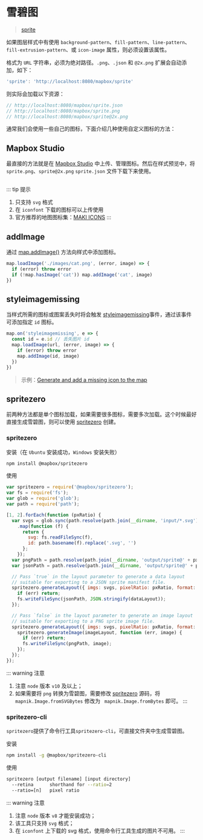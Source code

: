# 雪碧图
> [sprite](https://docs.mapbox.com/mapbox-gl-js/style-spec/sprite/)

如果图层样式中有使用 `background-pattern`、`fill-pattern`、`line-pattern`、`fill-extrusion-pattern`、或 `icon-image` 属性，则必须设置该属性。

格式为 `URL` 字符串，必须为绝对路径。`.png`、`.json` 和 `@2x.png` 扩展会自动添加，如下：
``` js
'sprite': 'http://localhost:8080/mapbox/sprite'
```
则实际会加载以下资源：
``` js
// http://localhost:8080/mapbox/sprite.json
// http://localhost:8080/mapbox/sprite.png
// http://localhost:8080/mapbox/sprite@2x.png 
```

通常我们会使用一些自己的图标，下面介绍几种使用自定义图标的方法：

## Mapbox Studio
最直接的方法就是在 [Mapbox Studio](https://studio.mapbox.com/) 中上传、管理图标。然后在样式预览中，将 `sprite.png`、`sprite@2x.png` `sprite.json` 文件下载下来使用。
<div align="center">
  <img :src="$withBase('/assets/images/sprite1.png')" width="420" />
  <img :src="$withBase('/assets/images/sprite2.png')" width="420" />
</div>

::: tip 提示
1. 只支持 `svg` 格式
2. 在 `iconfont` 下载的图标可以上传使用
3. 官方推荐的地图图标集：[MAKI ICONS](https://labs.mapbox.com/maki-icons/)
:::

## addImage
通过 [map.addImage()](https://docs.mapbox.com/mapbox-gl-js/api/#map#addimage) 方法向样式中添加图标。
``` js
map.loadImage('./images/cat.png', (error, image) => {
  if (error) throw error
  if (!map.hasImage('cat')) map.addImage('cat', image)
})
```
## styleimagemissing
当样式所需的图标或图案丢失时将会触发 [styleimagemissing](https://docs.mapbox.com/mapbox-gl-js/api/#map.event:styleimagemissing)事件，通过该事件可添加指定 `id` 图标。

``` js
map.on('styleimagemissing', e => {
  const id = e.id // 丢失图片 id
  map.loadImage(url, (error, image) => {
    if (error) throw error
    map.addImage(id, image)
  })
})
```

> 示例：[Generate and add a missing icon to the map](https://docs.mapbox.com/mapbox-gl-js/example/add-image-missing-generated/)

## spritezero
前两种方法都是单个图标加载，如果需要很多图标，需要多次加载。这个时候最好直接生成雪碧图，则可以使用 [spritezero](https://github.com/mapbox/spritezero) 创建。

### spritezero
安装（在 `Ubuntu` 安装成功，`Windows` 安装失败）
``` bash
npm install @mapbox/spritezero
```

使用

``` js
var spritezero = require('@mapbox/spritezero');
var fs = require('fs');
var glob = require('glob');
var path = require('path');

[1, 2].forEach(function (pxRatio) {
  var svgs = glob.sync(path.resolve(path.join(__dirname, 'input/*.svg')))
    .map(function (f) {
      return {
        svg: fs.readFileSync(f),
        id: path.basename(f).replace('.svg', '')
      };
    });
  var pngPath = path.resolve(path.join(__dirname, 'output/sprite@' + pxRatio + '.png'));
  var jsonPath = path.resolve(path.join(__dirname, 'output/sprite@' + pxRatio + '.json'));

  // Pass `true` in the layout parameter to generate a data layout
  // suitable for exporting to a JSON sprite manifest file.
  spritezero.generateLayout({ imgs: svgs, pixelRatio: pxRatio, format: true }, function (err, dataLayout) {
    if (err) return;
    fs.writeFileSync(jsonPath, JSON.stringify(dataLayout));
  });

  // Pass `false` in the layout parameter to generate an image layout
  // suitable for exporting to a PNG sprite image file.
  spritezero.generateLayout({ imgs: svgs, pixelRatio: pxRatio, format: false }, function (err, imageLayout) {
    spritezero.generateImage(imageLayout, function (err, image) {
      if (err) return;
      fs.writeFileSync(pngPath, image);
    });
  });
});
```

::: warning 注意
1. 注意 `node` 版本 `v10` 及以上；
2. 如果需要将 `png` 转换为雪碧图，需要修改 [spritezero](https://github.com/mapbox/spritezero/blob/main/lib/generate.js#L124) 源码，将 `mapnik.Image.fromSVGBytes` 修改为 ` mapnik.Image.fromBytes` 即可。
:::

### spritezero-cli
`spritezero`提供了命令行工具`spritezero-cli`，可直接文件夹中生成雪碧图。

安装
``` bash
npm install -g @mapbox/spritezero-cli
```

使用
``` bash
spritezero [output filename] [input directory]
  --retina      shorthand for --ratio=2
  --ratio=[n]   pixel ratio
```

::: warning 注意
1. 注意 `node` 版本 `v8` 才能安装成功；
2. 该工具只支持 `svg` 格式；
3. 在 `iconfont` 上下载的 svg 格式，使用命令行工具生成的图片不可用。
:::
